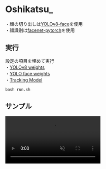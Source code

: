 # Oshikatsu_
・顔の切り出しは[YOLOv8-face](https://github.com/akanametov/yolo-face)を使用  
・顔識別は[facenet-pytorch](https://github.com/timesler/facenet-pytorch)を使用


## 実行
設定の項目を埋めて実行  
・[YOLOv8 weights](https://github.com/ultralytics/ultralytics)  
・[YOLO face weights](https://github.com/akanametov/yolo-face)  
・[Tracking Model](https://github.com/ultralytics/ultralytics/tree/main/ultralytics/cfg/trackers)
```
bash run.sh
```


## サンプル
<div><video controls src="https://github.com/user-attachments/assets/e50fb7ea-4b0f-4c1c-9d7d-c0abb33b01ca" muted="false"></video></div>

